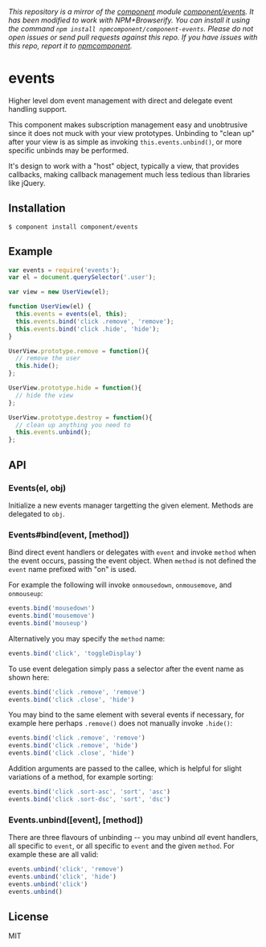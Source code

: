 *This repository is a mirror of the [component](http://component.io) module [component/events](http://github.com/component/events). It has been modified to work with NPM+Browserify. You can install it using the command `npm install npmcomponent/component-events`. Please do not open issues or send pull requests against this repo. If you have issues with this repo, report it to [npmcomponent](https://github.com/airportyh/npmcomponent).*

# events

  Higher level dom event management with direct and delegate event handling support.

  This component makes subscription management easy and unobtrusive since it does not muck with your view prototypes. Unbinding to "clean up" after your view is as simple as invoking `this.events.unbind()`, or more specific unbinds may be performed.

  It's design to work with a "host" object, typically a view, that provides callbacks, making callback management much less tedious than libraries like jQuery.

## Installation

    $ component install component/events

## Example

```js
var events = require('events');
var el = document.querySelector('.user');

var view = new UserView(el);

function UserView(el) {
  this.events = events(el, this);
  this.events.bind('click .remove', 'remove');
  this.events.bind('click .hide', 'hide');
}

UserView.prototype.remove = function(){
  // remove the user
  this.hide();
};

UserView.prototype.hide = function(){
  // hide the view
};

UserView.prototype.destroy = function(){
  // clean up anything you need to
  this.events.unbind();
};
```

## API

### Events(el, obj)

  Initialize a new events manager targetting the
  given element. Methods are delegated to `obj`.

### Events#bind(event, [method])

  Bind direct event handlers or delegates with `event` and
  invoke `method` when the event occurs, passing the event object.
  When `method` is not defined the `event` name prefixed with "on" is used.

  For example the following will invoke `onmousedown`, `onmousemove`,
  and `onmouseup`:

```js
events.bind('mousedown')
events.bind('mousemove')
events.bind('mouseup')
```

  Alternatively you may specify the `method` name:

```js
events.bind('click', 'toggleDisplay')
```

  To use event delegation simply pass a selector after the
  event name as shown here:

```js
events.bind('click .remove', 'remove')
events.bind('click .close', 'hide')
```

  You may bind to the same element with several events if necessary,
  for example here perhaps `.remove()` does not manually invoke `.hide()`:

```js
events.bind('click .remove', 'remove')
events.bind('click .remove', 'hide')
events.bind('click .close', 'hide')
```

  Addition arguments are passed to the callee, which
  is helpful for slight variations of a method, for
  example sorting:

```js
events.bind('click .sort-asc', 'sort', 'asc')
events.bind('click .sort-dsc', 'sort', 'dsc')
```

### Events.unbind([event], [method])

  There are three flavours of unbinding -- you may unbind _all_
  event handlers, all specific to `event`, or all specific to
  `event` and the given `method`. For example these are all valid:

```js
events.unbind('click', 'remove')
events.unbind('click', 'hide')
events.unbind('click')
events.unbind()
```

## License

  MIT

